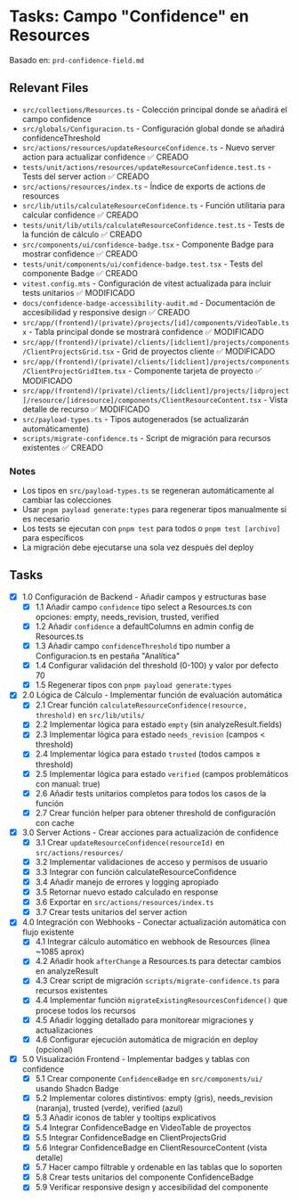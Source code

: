 # Tasks: Campo "Confidence" en Resources

Basado en: `prd-confidence-field.md`

## Relevant Files

- `src/collections/Resources.ts` - Colección principal donde se añadirá el campo confidence
- `src/globals/Configuracion.ts` - Configuración global donde se añadirá confidenceThreshold
- `src/actions/resources/updateResourceConfidence.ts` - Nuevo server action para actualizar confidence ✅ CREADO
- `tests/unit/actions/resources/updateResourceConfidence.test.ts` - Tests del server action ✅ CREADO
- `src/actions/resources/index.ts` - Índice de exports de actions de resources
- `src/lib/utils/calculateResourceConfidence.ts` - Función utilitaria para calcular confidence ✅ CREADO
- `tests/unit/lib/utils/calculateResourceConfidence.test.ts` - Tests de la función de cálculo ✅ CREADO
- `src/components/ui/confidence-badge.tsx` - Componente Badge para mostrar confidence ✅ CREADO
- `tests/unit/components/ui/confidence-badge.test.tsx` - Tests del componente Badge ✅ CREADO
- `vitest.config.mts` - Configuración de vitest actualizada para incluir tests unitarios ✅ MODIFICADO
- `docs/confidence-badge-accessibility-audit.md` - Documentación de accesibilidad y responsive design ✅ CREADO
- `src/app/(frontend)/(private)/projects/[id]/components/VideoTable.tsx` - Tabla principal donde se mostrará confidence ✅ MODIFICADO
- `src/app/(frontend)/(private)/clients/[idclient]/projects/components/ClientProjectsGrid.tsx` - Grid de proyectos cliente ✅ MODIFICADO
- `src/app/(frontend)/(private)/clients/[idclient]/projects/components/ClientProjectGridItem.tsx` - Componente tarjeta de proyecto ✅ MODIFICADO
- `src/app/(frontend)/(private)/clients/[idclient]/projects/[idproject]/resource/[idresource]/components/ClientResourceContent.tsx` - Vista detalle de recurso ✅ MODIFICADO
- `src/payload-types.ts` - Tipos autogenerados (se actualizarán automáticamente)
- `scripts/migrate-confidence.ts` - Script de migración para recursos existentes ✅ CREADO

### Notes

- Los tipos en `src/payload-types.ts` se regeneran automáticamente al cambiar las colecciones
- Usar `pnpm payload generate:types` para regenerar tipos manualmente si es necesario
- Los tests se ejecutan con `pnpm test` para todos o `pnpm test [archivo]` para específicos
- La migración debe ejecutarse una sola vez después del deploy

## Tasks

- [x] 1.0 Configuración de Backend - Añadir campos y estructuras base
  - [x] 1.1 Añadir campo `confidence` tipo select a Resources.ts con opciones: empty, needs_revision, trusted, verified
  - [x] 1.2 Añadir `confidence` a defaultColumns en admin config de Resources.ts
  - [x] 1.3 Añadir campo `confidenceThreshold` tipo number a Configuracion.ts en pestaña "Analítica"
  - [x] 1.4 Configurar validación del threshold (0-100) y valor por defecto 70
  - [x] 1.5 Regenerar tipos con `pnpm payload generate:types`

- [x] 2.0 Lógica de Cálculo - Implementar función de evaluación automática
  - [x] 2.1 Crear función `calculateResourceConfidence(resource, threshold)` en `src/lib/utils/`
  - [x] 2.2 Implementar lógica para estado `empty` (sin analyzeResult.fields)
  - [x] 2.3 Implementar lógica para estado `needs_revision` (campos < threshold)
  - [x] 2.4 Implementar lógica para estado `trusted` (todos campos ≥ threshold)
  - [x] 2.5 Implementar lógica para estado `verified` (campos problemáticos con manual: true)
  - [x] 2.6 Añadir tests unitarios completos para todos los casos de la función
  - [x] 2.7 Crear función helper para obtener threshold de configuración con cache

- [x] 3.0 Server Actions - Crear acciones para actualización de confidence
  - [x] 3.1 Crear `updateResourceConfidence(resourceId)` en `src/actions/resources/`
  - [x] 3.2 Implementar validaciones de acceso y permisos de usuario
  - [x] 3.3 Integrar con función calculateResourceConfidence
  - [x] 3.4 Añadir manejo de errores y logging apropiado
  - [x] 3.5 Retornar nuevo estado calculado en response
  - [x] 3.6 Exportar en `src/actions/resources/index.ts`
  - [x] 3.7 Crear tests unitarios del server action

- [x] 4.0 Integración con Webhooks - Conectar actualización automática con flujo existente
  - [x] 4.1 Integrar cálculo automático en webhook de Resources (línea ~1085 aprox)
  - [x] 4.2 Añadir hook `afterChange` a Resources.ts para detectar cambios en analyzeResult
  - [x] 4.3 Crear script de migración `scripts/migrate-confidence.ts` para recursos existentes
  - [x] 4.4 Implementar función `migrateExistingResourcesConfidence()` que procese todos los recursos
  - [x] 4.5 Añadir logging detallado para monitorear migraciones y actualizaciones
  - [x] 4.6 Configurar ejecución automática de migración en deploy (opcional)

- [x] 5.0 Visualización Frontend - Implementar badges y tablas con confidence
  - [x] 5.1 Crear componente `ConfidenceBadge` en `src/components/ui/` usando Shadcn Badge
  - [x] 5.2 Implementar colores distintivos: empty (gris), needs_revision (naranja), trusted (verde), verified (azul)
  - [x] 5.3 Añadir iconos de tabler y tooltips explicativos
  - [x] 5.4 Integrar ConfidenceBadge en VideoTable de proyectos
  - [x] 5.5 Integrar ConfidenceBadge en ClientProjectsGrid
  - [x] 5.6 Integrar ConfidenceBadge en ClientResourceContent (vista detalle)
  - [x] 5.7 Hacer campo filtrable y ordenable en las tablas que lo soporten
  - [x] 5.8 Crear tests unitarios del componente ConfidenceBadge
  - [x] 5.9 Verificar responsive design y accesibilidad del componente
